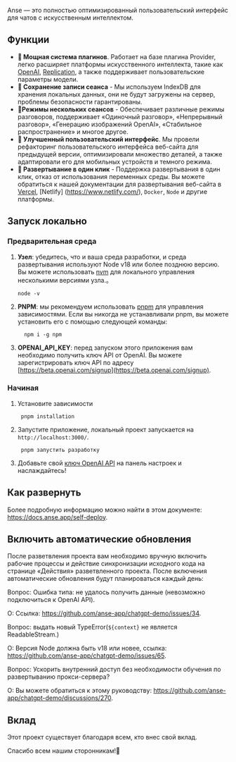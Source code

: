Anse — это полностью оптимизированный пользовательский интерфейс для чатов с искусственным интеллектом.

## Функции

- **🚀 Мощная система плагинов**. Работает на базе плагина Provider, легко расширяет платформы искусственного интеллекта, такие как [OpenAI](https://openai.com/), [Replication](https://rescribe.com/ ), а также поддерживает пользовательские параметры модели.
- **💬 Сохранение записи сеанса** - Мы используем IndexDB для хранения локальных данных, они не будут загружены на сервер, проблемы безопасности гарантированы.
- **🎉Режимы нескольких сеансов** - Обеспечивает различные режимы разговоров, поддерживает «Одиночный разговор», «Непрерывный разговор», «Генерацию изображений OpenAI», «Стабильное распространение» и многое другое.
- **💎 Улучшенный пользовательский интерфейс**. Мы провели рефакторинг пользовательского интерфейса веб-сайта для предыдущей версии, оптимизировали множество деталей, а также адаптировали его для мобильных устройств и темного режима.
- **🌈 Развертывание в один клик** - Поддержка развертывания в один клик, отказ от использования переменных среды. Вы можете обратиться к нашей документации для развертывания веб-сайта в [Vercel](https://vercel.com/), [Netlify] (https://www.netlify.com/), `Docker`, `Node` и другие платформы.

## Запуск локально

### Предварительная среда
1. **Узел**: убедитесь, что и ваша среда разработки, и среда развертывания используют Node v18 или более позднюю версию. Вы можете использовать [nvm](https://github.com/nvm-sh/nvm) для локального управления несколькими версиями узла.。
   ``` баш
   node -v
   ```
2. **PNPM**: мы рекомендуем использовать [pnpm](https://pnpm.io/) для управления зависимостями. Если вы никогда не устанавливали pnpm, вы можете установить его с помощью следующей команды:
   ``` баш
     npm i -g npm
   ```
3. **OPENAI_API_KEY**: перед запуском этого приложения вам необходимо получить ключ API от OpenAI. Вы можете зарегистрировать ключ API по адресу [https://beta.openai.com/signup](https://beta.openai.com/signup).

### Начиная

1. Установите зависимости
   ``` баш
    pnpm installation
   ```
2. Запустите приложение, локальный проект запускается на `http://localhost:3000/`.
   ``` баш
    pnpm запустить разработку
   ```
3. Добавьте свой [ключ OpenAI API](https://platform.openai.com/account/api-keys) на панель настроек и наслаждайтесь!

## Как развернуть
Более подробную информацию можно найти в этом документе: https://docs.anse.app/self-deploy.

## Включить автоматические обновления

После разветвления проекта вам необходимо вручную включить рабочие процессы и действие синхронизации исходного кода на странице «Действия» разветвленного проекта. После включения автоматические обновления будут планироваться каждый день:

Вопрос: Ошибка типа: не удалось получить данные (невозможно подключиться к OpenAI API).

О: Ссылка: https://github.com/anse-app/chatgpt-demo/issues/34.

Вопрос: выдать новый TypeError(`${context}` не является ReadableStream.)

О: Версия Node должна быть v18 или новее, ссылка: https://github.com/anse-app/chatgpt-demo/issues/65.

Вопрос: Ускорить внутренний доступ без необходимости обучения по развертыванию прокси-сервера?

О: Вы можете обратиться к этому руководству: https://github.com/anse-app/chatgpt-demo/discussions/270.

## Вклад

Этот проект существует благодаря всем, кто внес свой вклад.

Спасибо всем нашим сторонникам!🙏

